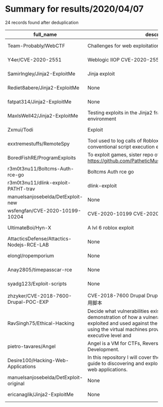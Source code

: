 
# Summary for results/2020/04/07
    
24 records found after deduplication

| full_name | description | html_url | matched_list | matched_count | pushed_at | size | stargazers_count | language | forks_count |
|-------------------------------------------|------------------------------------------------------------------------------------------------------------------------------------------------------------------------------------------------------------------------------------------------------------------|--------------------------------------------------------------|----------------------|-----------------|---------------------------|--------|--------------------|------------|---------------|
| Team-Probably/WebCTF | Challenges for web exploitation ctf 2019 | https://github.com/Team-Probably/WebCTF | ['exploit'] | 1 | 2020-04-07 12:21:58+00:00 | 12309 | 3 | CSS | 3 |
| Y4er/CVE-2020-2551 | Weblogic IIOP CVE-2020-2551 | https://github.com/Y4er/CVE-2020-2551 | ['cve-2'] | 1 | 2020-04-07 03:32:24+00:00 | 49092 | 271 | Java | 73 |
| SamirIngley/Jinja2-ExploitMe | Jinja exploit | https://github.com/SamirIngley/Jinja2-ExploitMe | ['exploit'] | 1 | 2020-04-07 23:48:00+00:00 | 65 | 0 | HTML | 0 |
| Rediet8abere/Jinja2-ExploitMe | None | https://github.com/Rediet8abere/Jinja2-ExploitMe | ['exploit'] | 1 | 2020-04-07 23:11:48+00:00 | 0 | 0 | | 0 |
| fatpat314/Jinja2-ExploitMe | None | https://github.com/fatpat314/Jinja2-ExploitMe | ['exploit'] | 1 | 2020-04-07 23:16:16+00:00 | 0 | 0 | | 0 |
| MaxIsWell42/Jinja2-ExploitMe | Testing exploits in the Jinja2 framework with a testing environment | https://github.com/MaxIsWell42/Jinja2-ExploitMe | ['exploit'] | 1 | 2020-04-07 23:09:57+00:00 | 0 | 0 | | 0 |
| Zxmui/Todi | Exploit | https://github.com/Zxmui/Todi | ['exploit'] | 1 | 2020-04-07 21:47:41+00:00 | 14 | 0 | | 0 |
| exxtremestuffs/RemoteSpy | Tool used to log calls of Roblox network objects; requires a conventional script execution exploit. | https://github.com/exxtremestuffs/RemoteSpy | ['exploit'] | 1 | 2020-04-07 20:14:54+00:00 | 7 | 0 | Lua | 0 |
| BoredFishRE/ProgramExploits | To exploit games, sister repo of https://github.com/PatheticMustan/ProdigyMathGameHacking | https://github.com/BoredFishRE/ProgramExploits | ['exploit'] | 1 | 2020-04-07 16:42:49+00:00 | 2 | 0 | | 0 |
| r3m0t3nu11/Boltcms-Auth-rce-go | Boltcms Auth rce go | https://github.com/r3m0t3nu11/Boltcms-Auth-rce-go | ['rce'] | 1 | 2020-04-07 16:16:04+00:00 | 2 | 0 | Go | 0 |
| r3m0t3nu11/dlink-exploit-PATHT-trav | dlink-exploit | https://github.com/r3m0t3nu11/dlink-exploit-PATHT-trav | ['exploit'] | 1 | 2020-04-07 16:11:12+00:00 | 2 | 0 | Shell | 0 |
| manuelsanjosebelda/DetExploit-new | None | https://github.com/manuelsanjosebelda/DetExploit-new | ['exploit'] | 1 | 2020-04-07 15:11:03+00:00 | 4903 | 1 | Python | 0 |
| wsfengfan/CVE-2020-10199-10204 | CVE-2020-10199 CVE-2020-10204 Python POC | https://github.com/wsfengfan/CVE-2020-10199-10204 | ['cve poc', 'cve-2'] | 2 | 2020-04-07 13:56:17+00:00 | 9 | 20 | Python | 5 |
| UltimateBoi/Hyn-X | A lvl 6 roblox exploit | https://github.com/UltimateBoi/Hyn-X | ['exploit'] | 1 | 2020-04-07 11:07:42+00:00 | 0 | 0 | | 0 |
| AttacticsDefense/Attactics-Nodejs-RCE-LAB | None | https://github.com/AttacticsDefense/Attactics-Nodejs-RCE-LAB | ['rce'] | 1 | 2020-04-07 10:29:26+00:00 | 45 | 0 | HTML | 0 |
| elongl/ropemporium | None | https://github.com/elongl/ropemporium | ['exploit'] | 1 | 2020-04-07 16:58:11+00:00 | 2941 | 0 | Python | 0 |
| Anay2805/timepasscar-rce | None | https://github.com/Anay2805/timepasscar-rce | ['rce'] | 1 | 2020-04-07 07:33:25+00:00 | 58 | 0 | JavaScript | 0 |
| syadg123/Exploit-scripts | None | https://github.com/syadg123/Exploit-scripts | ['exploit'] | 1 | 2020-04-07 07:26:16+00:00 | 197 | 0 | Python | 0 |
| zhzyker/CVE-2018-7600-Drupal-POC-EXP | CVE-2018-7600 Drupal Drupalgeddon 2 远程代码执行漏洞利用脚本 | https://github.com/zhzyker/CVE-2018-7600-Drupal-POC-EXP | ['cve poc', 'cve-2'] | 2 | 2020-04-07 06:58:29+00:00 | 4 | 4 | Python | 1 |
| RavSingh75/Ethical-Hacking | Decide what vulnerabilities exist on the network and provide a demonstration of how a vulnerability/vulnerabilities could be exploited and used against the company. Setup a network using the virtual machines provided for you. Provide an executive level and | https://github.com/RavSingh75/Ethical-Hacking | ['exploit'] | 1 | 2020-04-07 03:48:36+00:00 | 395 | 0 | | 0 |
| pietro-tavares/Angel | Angel is a VM for CTFs, Reverse Engineering and Exploit Development. | https://github.com/pietro-tavares/Angel | ['exploit'] | 1 | 2020-04-07 05:44:57+00:00 | 2 | 0 | Shell | 0 |
| Desire100/Hacking-Web-Applications | In this repository I will cover the basic theiory and practical guide to discovering and exploiting security imperfections in web applications. | https://github.com/Desire100/Hacking-Web-Applications | ['exploit'] | 1 | 2020-04-07 11:13:49+00:00 | 107 | 1 | | 0 |
| manuelsanjosebelda/DetExploit-original | None | https://github.com/manuelsanjosebelda/DetExploit-original | ['exploit'] | 1 | 2020-04-07 09:40:04+00:00 | 4733 | 0 | Python | 0 |
| ericanaglik/Jinja2-ExploitMe | None | https://github.com/ericanaglik/Jinja2-ExploitMe | ['exploit'] | 1 | 2020-04-07 23:18:04+00:00 | 0 | 0 | | 0 |
